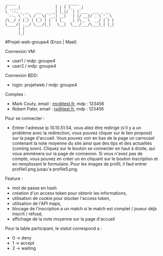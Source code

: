 ```
_____                  _   _ _____  
/  ___|                | | ( )_   _|  
\ `--. _ __   ___  _ __| |_|/  | | ___  ___ _ __  
 `--. \ '_ \ / _ \| '__| __|   | |/ __|/ _ \ '_ \  
/\__/ / |_) | (_) | |  | |_   _| |\__ \  __/ | | |  
\____/| .__/ \___/|_|   \__|  \___/___/\___|_| |_|  
      | |  
      |_|  
```

#Projet-web-groupe4 (Enzo | Mael)

Connexion VM:
 - user1 / mdp: groupe4
 - user2 / mdp: groupe4

Connexion BDD:
 - login: projetweb / mdp: groupe4

Comptes :
 - Mark Couty, email : mc@test.fr, mdp : 123456
 - Robert Pater, email : rp@test.fr, mdp : 123456

Pour se connecter :
 - Entrer l'adresse ip 10.10.51.54, vous allez être redirigé (s'il y a un problème avec la redirection, vous pouvez cliquer sur le lien proposé) sur la page d'accueil. Vous pouvez voir en bas de la page un carrousel contenant la note moyenne du site ainsi que des tips et des actualités (coming soon).
 Cliquez sur le bouton se connecter en haut à droite, qui vous ammènera sur la page de connexion. Si vous n'avez pas de compte, vous pouvez en créer un en cliquant sur le bouton inscription et en remplissant le formulaire.
 Pour les images de profil, il faut entrer profile1.png jusqu'a profile5.png.
 
Feature :
  - mot de passe en hash
  - création d'un access token pour obtenir les informations,
  - utilisation de cookie pour stocker l'access token,
  - utilisation de l'API maps,
  - blocage de l'inscription a un match si le match est complet / joueur déjà inscrit / refusé,
  - affichage de la note moyenne sur la page d'accueil

Pour la table participant, le statut correspond a :
 - 0 -> deny
 - 1 -> accept
 - 2 -> waiting
